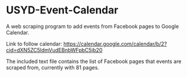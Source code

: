 # USYD-Event-Calendar
A web scraping program to add events from Facebook pages to Google Calendar.

Link to follow calendar: https://calendar.google.com/calendar/b/2?cid=dXN5ZC5ldmVudEBnbWFpbC5jb20

The included text file contains the list of Facebook pages that events are scraped from, currently with 81 pages.
